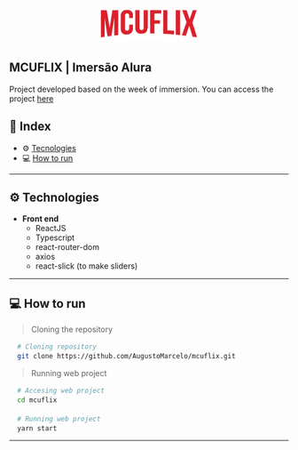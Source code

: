 <h1 align="center">
  <img width="182" alt="MCUFLIX" src="./src/assets/logo.png">
</h1>

## MCUFLIX | Imersão Alura

Project developed based on the week of immersion. You can access the project [here](https://mcuflix.vercel.app)


## 🚀 Index
- ⚙ [Tecnologies](#-tecnologies)
- 💻 [How to run](#-how-to-run)

---

## ⚙ Technologies
  - **Front end**
    - ReactJS
    - Typescript
    - react-router-dom
    - axios
    - react-slick (to make sliders)

---

## 💻 How to run

  > Cloning the repository
  ```bash
    # Cloning repository
    git clone https://github.com/AugustoMarcelo/mcuflix.git
  ```

  > Running web project
  ```bash
    # Accesing web project
    cd mcuflix
    
    # Running web project
    yarn start
  ```
---
